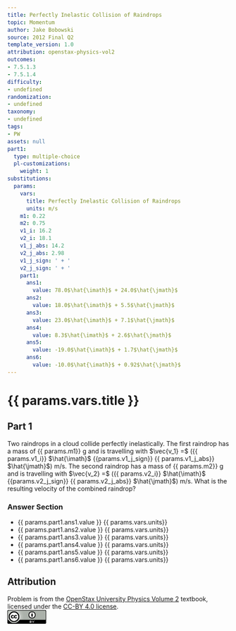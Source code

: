 ```yaml
---
title: Perfectly Inelastic Collision of Raindrops
topic: Momentum
author: Jake Bobowski
source: 2012 Final Q2
template_version: 1.0
attribution: openstax-physics-vol2
outcomes:
- 7.5.1.3
- 7.5.1.4
difficulty:
- undefined
randomization:
- undefined
taxonomy:
- undefined
tags:
- PW
assets: null
part1:
  type: multiple-choice
  pl-customizations:
    weight: 1
substitutions:
  params:
    vars:
      title: Perfectly Inelastic Collision of Raindrops
      units: m/s
    m1: 0.22
    m2: 0.75
    v1_i: 16.2
    v2_i: 18.1
    v1_j_abs: 14.2
    v2_j_abs: 2.98
    v1_j_sign: ' + '
    v2_j_sign: ' + '
    part1:
      ans1:
        value: 78.0$\hat{\imath}$ + 24.0$\hat{\jmath}$
      ans2:
        value: 18.0$\hat{\imath}$ + 5.5$\hat{\jmath}$
      ans3:
        value: 23.0$\hat{\imath}$ + 7.1$\hat{\jmath}$
      ans4:
        value: 8.3$\hat{\imath}$ + 2.6$\hat{\jmath}$
      ans5:
        value: -19.0$\hat{\imath}$ + 1.7$\hat{\jmath}$
      ans6:
        value: -10.0$\hat{\imath}$ + 0.92$\hat{\jmath}$
---
```

# {{ params.vars.title }}
## Part 1

Two raindrops in a cloud collide perfectly inelastically. The first raindrop has a mass of {{ params.m1}} g and is travelling with $\vec{v_1} =$ ({{ params.v1_i}} $\hat{\imath}$ {{params.v1_j_sign}} {{ params.v1_j_abs}} $\hat{\jmath}$) m/s. The second raindrop has a mass of {{ params.m2}} g and is travelling with $\vec{v_2} =$ ({{ params.v2_i}} $\hat{\imath}$ {{params.v2_j_sign}} {{ params.v2_j_abs}} $\hat{\jmath}$) m/s. What is the resulting velocity of the combined raindrop?

### Answer Section

- {{ params.part1.ans1.value }} {{ params.vars.units}}
- {{ params.part1.ans2.value }} {{ params.vars.units}}
- {{ params.part1.ans3.value }} {{ params.vars.units}}
- {{ params.part1.ans4.value }} {{ params.vars.units}}
- {{ params.part1.ans5.value }} {{ params.vars.units}}
- {{ params.part1.ans6.value }} {{ params.vars.units}}

## Attribution

Problem is from the [OpenStax University Physics Volume 2](https://openstax.org/details/books/university-physics-volume-2) textbook, licensed under the [CC-BY 4.0 license](https://creativecommons.org/licenses/by/4.0/).<br>![Image representing the Creative Commons 4.0 BY license.](https://raw.githubusercontent.com/firasm/bits/master/by.png)